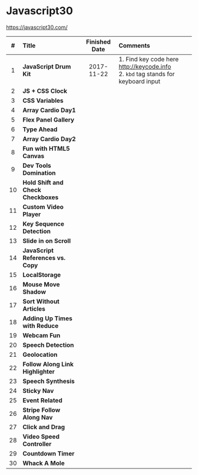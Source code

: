 # Javascript30

https://javascript30.com/



| # | Title | Finished Date | Comments|
|:--:|:--|:--:|:--|
|1| **JavaScript Drum Kit**|2017-11-22|1.  Find key code here http://keycode.info<br>2. `kbd` tag stands for keyboard input|
|2| **JS + CSS Clock**|||
|3| **CSS Variables**|||
|4| **Array Cardio Day1**|||
|5| **Flex Panel Gallery**|||
|6| **Type Ahead**|||
|7| **Array Cardio Day2**|||
|8| **Fun with HTML5 Canvas**|||
|9| **Dev Tools Domination**|||
|10|  **Hold Shift and Check Checkboxes**|||
|11|  **Custom Video Player**|||
|12|  **Key Sequence Detection**|||
|13|  **Slide in on Scroll**|||
|14|  **JavaScript References vs. Copy**|||
|15|  **LocalStorage**|||
|16|  **Mouse Move Shadow**|||
|17|  **Sort Without Articles**|||
|18|  **Adding Up Times with Reduce**|||
|19|  **Webcam Fun**|||
|20|  **Speech Detection**|||
|21|  **Geolocation**|||
|22|  **Follow Along Link Highlighter**|||
|23|  **Speech Synthesis**|||
|24|  **Sticky Nav**|||
|25|  **Event Related**|||
|26| **Stripe Follow Along Nav**|||
|27|  **Click and Drag**|||
|28|  **Video Speed Controller**|||
|29|  **Countdown Timer**|||
|30|  **Whack A Mole**|||
